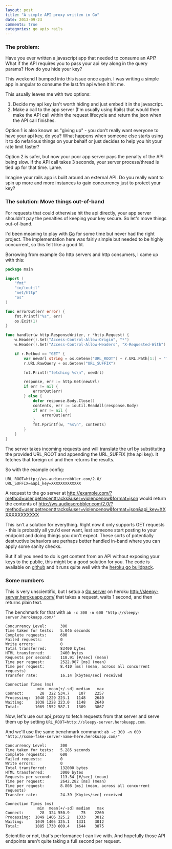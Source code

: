 ```yaml
---
layout: post
title: "A simple API proxy written in Go"
date: 2013-09-23
comments: true
categories: go apis rails
---
```


### The problem:

Have you ever written a javascript app that needed to consume an API? What if the API requires you to pass your api key along in the query params? How do you hide your key?

This weekend I bumped into this issue once again. I was writing a simple app in angular to consume the last.fm api when it hit me.

This usually leaves me with two options:

1. Decide my api key isn't worth hiding and just embed it in the javascript.
2. Make a call to the app server (I'm usually using Rails) that would then make the API call within the request lifecycle and return the json when the API call finishes.

Option 1 is also known as "giving up" - you don't really want everyone to have your api key, do you? What happens when someone else starts using it to do nefarious things on your behalf or just decides to help you hit your rate limit faster?

Option 2 is safer, but now your poor app server pays the penalty of the API being slow. If the API call takes 3 seconds, your server process/thread is tied up for that time. Lame.

Imagine your rails app is built around an external API. Do you really want to spin up more and more instances to gain concurrency just to protect your key?

### The solution: Move things out-of-band

For requests that could otherwise hit the api directly, your app server shouldn't pay the penalties of keeping your key secure. So let's move things out-of-band.

I'd been meaning to play with [Go][golang] for some time but never had the right project. The implementation here was fairly simple but needed to be highly concurrent, so this felt like a good fit.

Borrowing from example Go http servers and http consumers, I came up with this:

``` go
package main

import (
	"fmt"
	"io/ioutil"
	"net/http"
	"os"
)

func errorOut(err error) {
	fmt.Printf("%s", err)
	os.Exit(1)
}

func handler(w http.ResponseWriter, r *http.Request) {
	w.Header().Set("Access-Control-Allow-Origin", "*")
	w.Header().Set("Access-Control-Allow-Headers", "X-Requested-With")

	if r.Method == "GET" {
		var newUrl string = os.Getenv("URL_ROOT") + r.URL.Path[1:] + "?" +
        r.URL.RawQuery + os.Getenv("URL_SUFFIX")

		fmt.Printf("fetching %s\n", newUrl)

		response, err := http.Get(newUrl)
		if err != nil {
			errorOut(err)
		} else {
			defer response.Body.Close()
			contents, err := ioutil.ReadAll(response.Body)
			if err != nil {
				errorOut(err)
			}
			fmt.Fprintf(w, "%s\n", contents)
		}
	}
}
```

The server takes incoming requests and will translate the url by substituting the provided URL_ROOT and appending the URL_SUFFIX (the api key). It fetches that foreign url and then returns the results.

So with the example config:

    URL_ROOT=http://ws.audioscrobbler.com/2.0/ URL_SUFFIX=&api_key=XXXXXXXXXXXXX

A request to the go server at http://example.com/?method=user.getrecenttracks&user=violencenow&format=json would return the contents of http://ws.audioscrobbler.com/2.0/?method=user.getrecenttracks&user=violencenow&format=json&api_key=XXXXXXXXXXXXX

This isn't a solution for everything. Right now it only supports GET requests - this is probably all you'd ever want, lest someone start posting to your endpoint and doing things you don't expect. These sorts of potentially destructive behaviors are perhaps better handled in-band where you can apply some sanity checks.

But if all you need to do is get content from an API without exposing your keys to the public, this might be a good solution for you. The code is available on [github][gh] and it runs quite well with the [heroku go buildpack][hb].

### Some numbers
This is very unscientific, but I setup a [Go server][sleepy] on heroku http://sleepy-server.herokuapp.com/ that takes a request, waits 1 second, and then returns plain text.

The benchmark for that with `ab -c 300 -n 600 "http://sleepy-server.herokuapp.com/"`

    Concurrency Level:      300
    Time taken for tests:   5.046 seconds
    Complete requests:      600
    Failed requests:        0
    Write errors:           0
    Total transferred:      83400 bytes
    HTML transferred:       2400 bytes
    Requests per second:    118.91 [#/sec] (mean)
    Time per request:       2522.907 [ms] (mean)
    Time per request:       8.410 [ms] (mean, across all concurrent requests)
    Transfer rate:          16.14 [Kbytes/sec] received

    Connection Times (ms)
                  min  mean[+/-sd] median   max
    Connect:       28  322 534.7    107    2257
    Processing:  1040 1229 223.1   1148    2640
    Waiting:     1038 1228 223.0   1148    2640
    Total:       1069 1552 587.1   1309    3867

Now, let's use our api_proxy to fetch requests from that server and serve them up by setting `URL_ROOT=http://sleepy-server.herokuapp.com`.

And we'll use the same benchmark command: `ab -c 300 -n 600 "http://some-fake-server-name-here.herokuapp.com/"`

    Concurrency Level:      300
    Time taken for tests:   5.285 seconds
    Complete requests:      600
    Failed requests:        0
    Write errors:           0
    Total transferred:      132000 bytes
    HTML transferred:       3000 bytes
    Requests per second:    113.54 [#/sec] (mean)
    Time per request:       2642.282 [ms] (mean)
    Time per request:       8.808 [ms] (mean, across all concurrent requests)
    Transfer rate:          24.39 [Kbytes/sec] received

    Connection Times (ms)
                  min  mean[+/-sd] median   max
    Connect:       28  324 550.9     75    2260
    Processing:  1049 1406 325.2   1333    3012
    Waiting:     1049 1405 325.1   1331    3012
    Total:       1085 1730 609.4   1644    3875

Scientific or not, that's performance I can live with. And hopefully those API endpoints aren't quite taking a full second per request.

[golang]: http://golang.org/
[gh]: https://github.com/semanticart/api_proxy.go
[hb]: https://github.com/kr/heroku-buildpack-go
[sleepy]: https://gist.github.com/semanticart/b0285765737997e8593://gist.github.com/semanticart/b0285765737997e8593e
